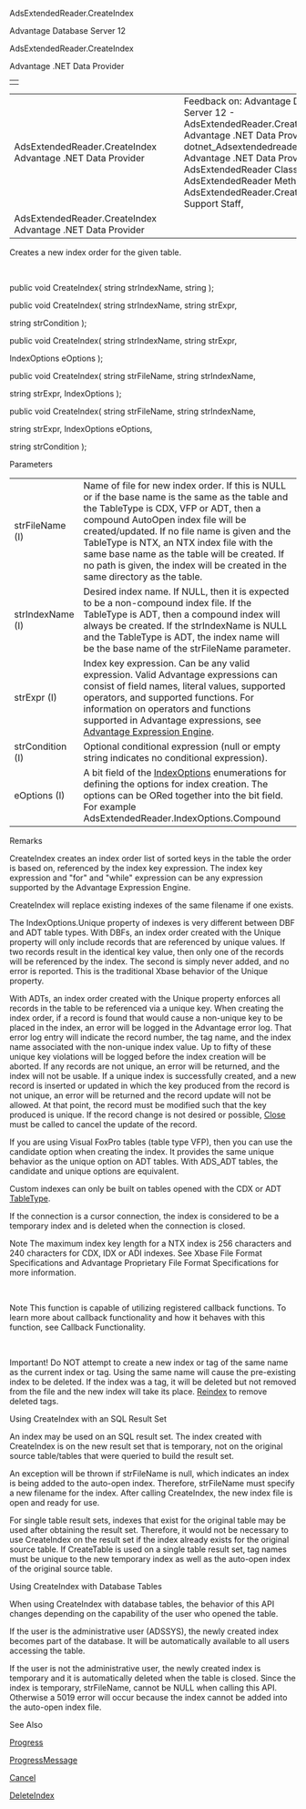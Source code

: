 AdsExtendedReader.CreateIndex




Advantage Database Server 12  

AdsExtendedReader.CreateIndex

Advantage .NET Data Provider

|  |
| --- |
|  |

|  |  |  |  |  |
| --- | --- | --- | --- | --- |
| AdsExtendedReader.CreateIndex  Advantage .NET Data Provider |  |  | Feedback on: Advantage Database Server 12 - AdsExtendedReader.CreateIndex Advantage .NET Data Provider dotnet\_Adsextendedreader\_createindex Advantage .NET Data Provider > AdsExtendedReader Class > AdsExtendedReader Methods > AdsExtendedReader.CreateIndex / Dear Support Staff, |  |
| AdsExtendedReader.CreateIndex  Advantage .NET Data Provider |  |  |  |  |

Creates a new index order for the given table.

 

public void CreateIndex{ string strIndexName, string );

public void CreateIndex( string strIndexName, string strExpr,

string strCondition );

public void CreateIndex( string strIndexName, string strExpr,

IndexOptions eOptions );

public void CreateIndex( string strFileName, string strIndexName,

string strExpr, IndexOptions );

public void CreateIndex( string strFileName, string strIndexName,

string strExpr, IndexOptions eOptions,

string strCondition );

Parameters

|  |  |
| --- | --- |
| strFileName (I) | Name of file for new index order. If this is NULL or if the base name is the same as the table and the TableType is CDX, VFP or ADT, then a compound AutoOpen index file will be created/updated. If no file name is given and the TableType is NTX, an NTX index file with the same base name as the table will be created. If no path is given, the index will be created in the same directory as the table. |
| strIndexName (I) | Desired index name. If NULL, then it is expected to be a non-compound index file. If the TableType is ADT, then a compound index will always be created. If the strIndexName is NULL and the TableType is ADT, the index name will be the base name of the strFileName parameter. |
| strExpr (I) | Index key expression. Can be any valid expression. Valid Advantage expressions can consist of field names, literal values, supported operators, and supported functions. For information on operators and functions supported in Advantage expressions, see [Advantage Expression Engine](master_advantage_expression_engine.htm). |
| strCondition (I) | Optional conditional expression (null or empty string indicates no conditional expression). |
| eOptions (I) | A bit field of the [IndexOptions](dotnet_adsextendedreader_indexoptions.htm) enumerations for defining the options for index creation. The options can be ORed together into the bit field. For example AdsExtendedReader.IndexOptions.Compound | AdsExtendedReader.IndexOptions.Unique.  The options are: Default: If no options are needed, this constant (0) can be used. Compound: Create an index order (tag) within a compound index file. Note that this option is always set when the TableType is ADT. Descending: Create a descending index order. Unique: Create a unique index order. Candidate: Create a candidate index (for VFP tables). Binary: Create a [binary index](master_binary_indexes.htm). |

Remarks

CreateIndex creates an index order list of sorted keys in the table the order is based on, referenced by the index key expression. The index key expression and "for" and "while" expression can be any expression supported by the Advantage Expression Engine.

CreateIndex will replace existing indexes of the same filename if one exists.

The IndexOptions.Unique property of indexes is very different between DBF and ADT table types. With DBFs, an index order created with the Unique property will only include records that are referenced by unique values. If two records result in the identical key value, then only one of the records will be referenced by the index. The second is simply never added, and no error is reported. This is the traditional Xbase behavior of the Unique property.

With ADTs, an index order created with the Unique property enforces all records in the table to be referenced via a unique key. When creating the index order, if a record is found that would cause a non-unique key to be placed in the index, an error will be logged in the Advantage error log. That error log entry will indicate the record number, the tag name, and the index name associated with the non-unique index value. Up to fifty of these unique key violations will be logged before the index creation will be aborted. If any records are not unique, an error will be returned, and the index will not be usable. If a unique index is successfully created, and a new record is inserted or updated in which the key produced from the record is not unique, an error will be returned and the record update will not be allowed. At that point, the record must be modified such that the key produced is unique. If the record change is not desired or possible, [Close](dotnet_adsdatareader_close.htm) must be called to cancel the update of the record.

If you are using Visual FoxPro tables (table type VFP), then you can use the candidate option when creating the index. It provides the same unique behavior as the unique option on ADT tables. With ADS\_ADT tables, the candidate and unique options are equivalent.

Custom indexes can only be built on tables opened with the CDX or ADT [TableType](dotnet_adsextendedreader_tabletype.htm).

If the connection is a cursor connection, the index is considered to be a temporary index and is deleted when the connection is closed.

Note The maximum index key length for a NTX index is 256 characters and 240 characters for CDX, IDX or ADI indexes. See Xbase File Format Specifications and Advantage Proprietary File Format Specifications for more information.

 

Note This function is capable of utilizing registered callback functions. To learn more about callback functionality and how it behaves with this function, see Callback Functionality.

 

Important! Do NOT attempt to create a new index or tag of the same name as the current index or tag. Using the same name will cause the pre-existing index to be deleted. If the index was a tag, it will be deleted but not removed from the file and the new index will take its place. [Reindex](dotnet_adsextendedreader_reindex.htm) to remove deleted tags.

Using CreateIndex with an SQL Result Set

An index may be used on an SQL result set. The index created with CreateIndex is on the new result set that is temporary, not on the original source table/tables that were queried to build the result set.

An exception will be thrown if strFileName is null, which indicates an index is being added to the auto-open index. Therefore, strFileName must specify a new filename for the index. After calling CreateIndex, the new index file is open and ready for use.

For single table result sets, indexes that exist for the original table may be used after obtaining the result set. Therefore, it would not be necessary to use CreateIndex on the result set if the index already exists for the original source table. If CreateTable is used on a single table result set, tag names must be unique to the new temporary index as well as the auto-open index of the original source table.

Using CreateIndex with Database Tables

When using CreateIndex with database tables, the behavior of this API changes depending on the capability of the user who opened the table.

If the user is the administrative user (ADSSYS), the newly created index becomes part of the database. It will be automatically available to all users accessing the table.

If the user is not the administrative user, the newly created index is temporary and it is automatically deleted when the table is closed. Since the index is temporary, strFileName, cannot be NULL when calling this API. Otherwise a 5019 error will occur because the index cannot be added into the auto-open index file.

See Also

[Progress](dotnet_adsextendedreader_progress.htm)

[ProgressMessage](dotnet_adsextendedreader_progressmessage.htm)

[Cancel](dotnet_adsextendedreader_cancel.htm)

[DeleteIndex](dotnet_adsextendedreader_deleteindex.htm)